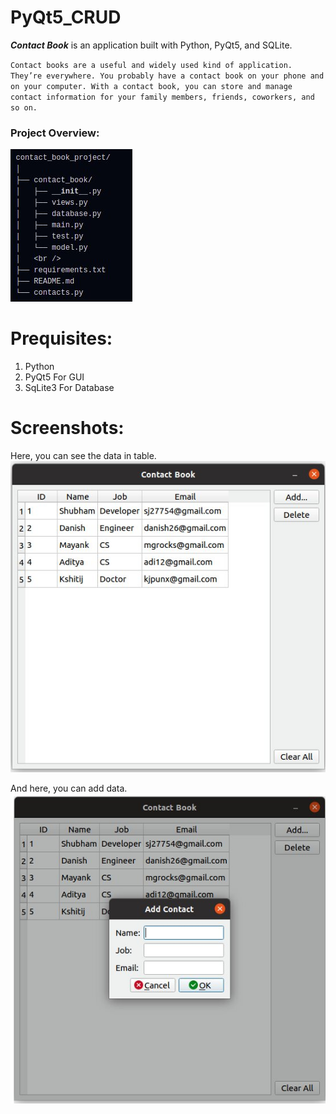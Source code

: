 # PyQt5_CRUD  

***Contact Book*** is an application built with Python, PyQt5, and SQLite.  

`Contact books are a useful and widely used kind of application. They’re everywhere. You probably have a contact book on your phone and on your computer. With a contact book, you can store and manage contact information for your family members, friends, coworkers, and so on.`

### Project Overview: 

![Image](https://github.com/shubhamjain31/PyQt5_CRUD/blob/main/Screenshots/project_overview.jpg)  

# Prequisites:  
1) Python  
2) PyQt5 For GUI  
3) SqLite3 For Database  


# Screenshots:  

Here, you can see the data in table.  
![DISPLAY](https://github.com/shubhamjain31/PyQt5_CRUD/blob/main/Screenshots/display.jpg)  

And here, you can add data.  
![DISPLAY](https://github.com/shubhamjain31/PyQt5_CRUD/blob/main/Screenshots/add.jpg) 

